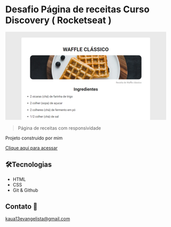 # Desafio Página de receitas Curso Discovery ( Rocketseat )

![preview](./.github/Preview.png)

> Página de receitas com responsividade

Projeto construido por mim

[Clique aqui para acessar](https://kauaevangelista.github.io/Projeto-Pagina-De-Receitas/)

## 🛠️Tecnologias

- HTML
- CSS
- Git & Github

## Contato 📲

kaua13evangelista@gmail.com
